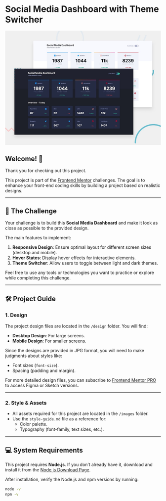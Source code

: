 # Social Media Dashboard with Theme Switcher

![Design preview for the Social media dashboard with theme switcher coding challenge](./design/desktop-preview.jpg)

## Welcome! 👋

Thank you for checking out this project.

This project is part of the [Frontend Mentor](https://www.frontendmentor.io) challenges. The goal is to enhance your front-end coding skills by building a project based on realistic designs.

---

## 🚀 The Challenge

Your challenge is to build this **Social Media Dashboard** and make it look as close as possible to the provided design.

The main features to implement:
1. **Responsive Design**: Ensure optimal layout for different screen sizes (desktop and mobile).
2. **Hover States**: Display hover effects for interactive elements.
3. **Theme Switcher**: Allow users to toggle between light and dark themes.

Feel free to use any tools or technologies you want to practice or explore while completing this challenge.

---

## 🛠️ Project Guide

### 1. Design
The project design files are located in the `/design` folder. You will find:
- **Desktop Design**: For large screens.
- **Mobile Design**: For smaller screens.

Since the designs are provided in JPG format, you will need to make judgments about styles like:
- Font sizes (`font-size`).
- Spacing (padding and margin).

For more detailed design files, you can subscribe to [Frontend Mentor PRO](https://www.frontendmentor.io/pro) to access Figma or Sketch versions.

---

### 2. Style & Assets
- All assets required for this project are located in the `/images` folder.
- Use the `style-guide.md` file as a reference for:
  - Color palette.
  - Typography (font-family, text sizes, etc.).

---

## 💻 System Requirements

This project requires **Node.js**. If you don’t already have it, download and install it from the [Node.js Download Page](https://nodejs.org/en/download/).

After installation, verify the Node.js and npm versions by running:
```bash
node -v
npm -v
